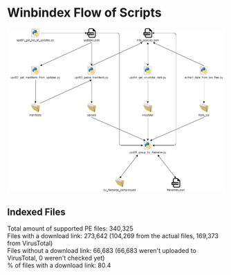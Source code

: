 # Winbindex Flow of Scripts

![winbindex-scripts-flow.png](winbindex-scripts-flow.png)

## Indexed Files

<!--FileStats-->
Total amount of supported PE files: 340,325  
Files with a download link: 273,642 (104,269 from the actual files, 169,373 from VirusTotal)  
Files without a download link: 66,683 (66,683 weren't uploaded to VirusTotal, 0 weren't checked yet)  
% of files with a download link: 80.4  
<!--/FileStats-->
